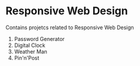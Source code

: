 # Responsive Web Design
Contains projetcs related to Responsive Web Design

1. Password Generator
2. Digital Clock
3. Weather Man
4. Pin'n'Post

